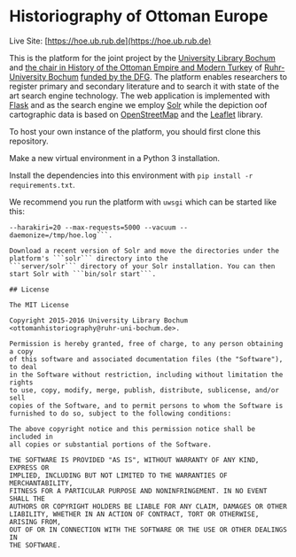 # Historiography of Ottoman Europe

Live Site: [https://hoe.ub.rub.de](https://hoe.ub.rub.de)

This is the platform for the joint project by the [University Library Bochum](http://www.ub.rub.de) and
[the chair in History of the Ottoman Empire and Modern Turkey](http://www.ort.ruhr-uni-bochum.de/index.html.en) of
[Ruhr-University Bochum](http://www.rub.de) [funded by the DFG](http://gepris.dfg.de/gepris/projekt/249662419). The
platform enables researchers to register primary and secondary literature and to search it with state of the art search
engine technology. The web application is implemented with [Flask](http://flask.pocoo.org/) and as the search engine we
employ [Solr](http://lucene.apache.org/solr/) while the depiction oof cartographic data is based on
[OpenStreetMap](http://www.openstreetmap.org) and the [Leaflet](http://leafletjs.com/) library.

To host your own instance of the platform, you should first clone this repository.

Make a new virtual environment in a Python 3 installation.

Install the dependencies into this environment with ```pip install -r requirements.txt```.

We recommend you run the platform with ```uwsgi``` which can be started like this:

```uwsgi -s /tmp/hoe.sock -w hoe:app --master --processes=2
--harakiri=20 --max-requests=5000 --vacuum --daemonize=/tmp/hoe.log```.

Download a recent version of Solr and move the directories under the platform's ```solr``` directory into the
```server/solr``` directory of your Solr installation. You can then start Solr with ```bin/solr start```.

## License

The MIT License

Copyright 2015-2016 University Library Bochum <ottomanhistoriography@ruhr-uni-bochum.de>.

Permission is hereby granted, free of charge, to any person obtaining a copy
of this software and associated documentation files (the "Software"), to deal
in the Software without restriction, including without limitation the rights
to use, copy, modify, merge, publish, distribute, sublicense, and/or sell
copies of the Software, and to permit persons to whom the Software is
furnished to do so, subject to the following conditions:

The above copyright notice and this permission notice shall be included in
all copies or substantial portions of the Software.

THE SOFTWARE IS PROVIDED "AS IS", WITHOUT WARRANTY OF ANY KIND, EXPRESS OR
IMPLIED, INCLUDING BUT NOT LIMITED TO THE WARRANTIES OF MERCHANTABILITY,
FITNESS FOR A PARTICULAR PURPOSE AND NONINFRINGEMENT. IN NO EVENT SHALL THE
AUTHORS OR COPYRIGHT HOLDERS BE LIABLE FOR ANY CLAIM, DAMAGES OR OTHER
LIABILITY, WHETHER IN AN ACTION OF CONTRACT, TORT OR OTHERWISE, ARISING FROM,
OUT OF OR IN CONNECTION WITH THE SOFTWARE OR THE USE OR OTHER DEALINGS IN
THE SOFTWARE.
